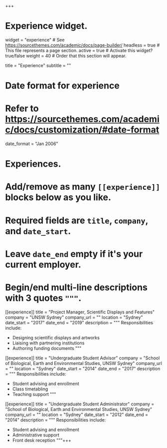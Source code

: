 +++
# Experience widget.
widget = "experience"  # See https://sourcethemes.com/academic/docs/page-builder/
headless = true  # This file represents a page section.
active = true  # Activate this widget? true/false
weight = 40  # Order that this section will appear.

title = "Experience"
subtitle = ""

# Date format for experience
#   Refer to https://sourcethemes.com/academic/docs/customization/#date-format
date_format = "Jan 2006"

# Experiences.
#   Add/remove as many `[[experience]]` blocks below as you like.
#   Required fields are `title`, `company`, and `date_start`.
#   Leave `date_end` empty if it's your current employer.
#   Begin/end multi-line descriptions with 3 quotes `"""`.
[[experience]]
  title = "Project Manager, Scientific Displays and Features"
  company = "UNSW Sydney"
  company_url = ""
  location = "Sydney"
  date_start = "2017"
  date_end = "2019"
  description = """
  Responsibilities include:
  
  * Designing scientific displays and artworks
  * Liaising with partnering institutions
  * Authoring funding documents
  """

[[experience]]
  title = "Undergraduate Student Advisor"
  company = "School of Biological, Earth and Environmental Studies, UNSW Sydney"
  company_url = ""
  location = "Sydney"
  date_start = "2014"
  date_end = "2017"
  description = """
  Responsibilities include:
  
  * Student advising and enrollment 
  * Class timetabling
  * Teaching support
  """
  
[[experience]]
  title = "Undergraduate Student Administrator"
  company = "School of Biological, Earth and Environmental Studies, UNSW Sydney"
  company_url = ""
  location = "Sydney"
  date_start = "2012"
  date_end = "2014"
  description = """
  Responsibilities include:
  
  * Student advising and enrollment 
  * Administrative support
  * Front desk reception
  """+++
